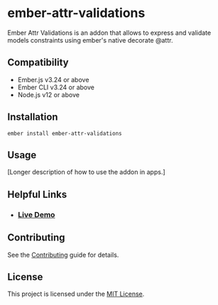 # ember-attr-validations

Ember Attr Validations is an addon that allows to express and validate models constraints using ember's native decorate @attr.


## Compatibility

* Ember.js v3.24 or above
* Ember CLI v3.24 or above
* Node.js v12 or above


## Installation

```
ember install ember-attr-validations
```


## Usage

[Longer description of how to use the addon in apps.]


## Helpful Links

- ### [Live Demo](https://doska80.github.io/ember-attr-validations)
## Contributing

See the [Contributing](CONTRIBUTING.md) guide for details.


## License

This project is licensed under the [MIT License](LICENSE.md).
